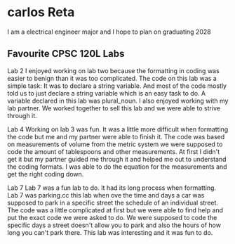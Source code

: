 # carlos Reta

I am a electrical engineer major and I hope to plan on graduating  2028 

## Favourite CPSC 120L Labs

Lab 2
I enjoyed working on lab two because the formatting in coding was easier to benign than it was too complicated. The code on this lab was a simple task: It was to declare a string variable. And most of the code mostly told us to just declare a string variable which is an easy task to do. A variable declared in this lab was plural_noun. I also enjoyed working with my lab partner. We worked together to sell this lab and we were able to strive through it. 

Lab 4
Working on lab 3 was fun. It was a little more difficult when formatting the code but me and my partner were able to finish it. The code was based on measurements of volume from the metric system we were supposed to code the amount of tablespoons and other measurements. At first I didn't get it but my partner guided me through it and helped me out to understand the coding formats.  I was able to do the equation for the measurements and get the right coding down. 

Lab 7
Lab 7  was a fun lab to do. It had its long process when formatting. Lab 7 was parking.cc this lab when ove the time and days a car was supposed to park in a specific street the schedule of an individual street. The code was a little complicated at first but we were able to find help and put the exact code we were asked to do. We were supposed to code  the specific days a street doesn't allow you to park and also the hours of how long you can't park there. This lab was interesting and it was fun to do.
